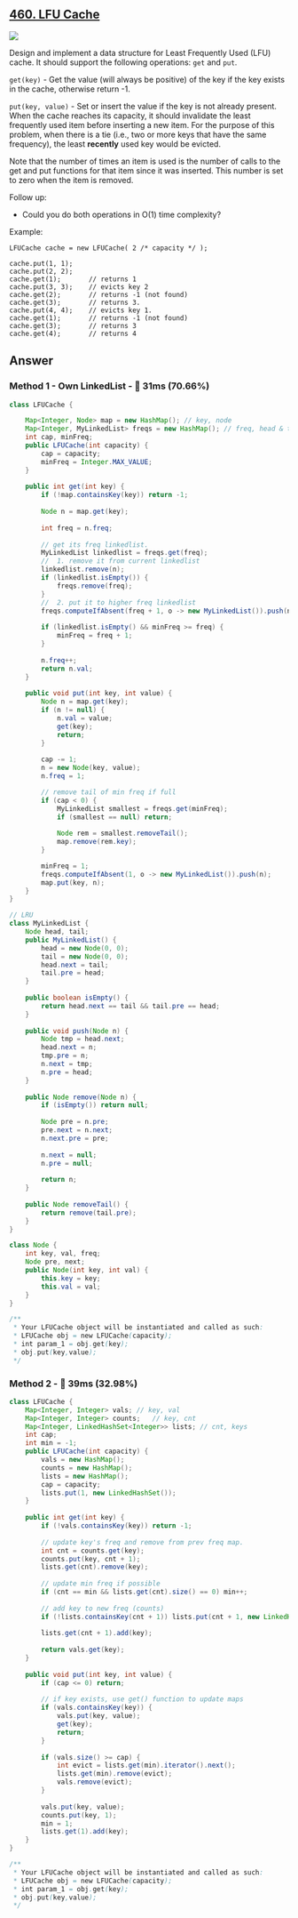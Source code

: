 ## [460. LFU Cache](https://leetcode.com/problems/lfu-cache/)

![](https://github.com/weltond/DataStructure/blob/master/hard.PNG)

Design and implement a data structure for Least Frequently Used (LFU) cache. It should support the following operations: `get` and `put`.

`get(key)` - Get the value (will always be positive) of the key if the key exists in the cache, otherwise return -1.

`put(key, value)` - Set or insert the value if the key is not already present. When the cache reaches its capacity, it should invalidate the least frequently used item before inserting a new item. For the purpose of this problem, when there is a tie (i.e., two or more keys that have the same frequency), the least **recently** used key would be evicted.

Note that the number of times an item is used is the number of calls to the get and put functions for that item since it was inserted. This number is set to zero when the item is removed.

 

Follow up:
- Could you do both operations in O(1) time complexity?

 

Example:

```
LFUCache cache = new LFUCache( 2 /* capacity */ );

cache.put(1, 1);
cache.put(2, 2);
cache.get(1);       // returns 1
cache.put(3, 3);    // evicts key 2
cache.get(2);       // returns -1 (not found)
cache.get(3);       // returns 3.
cache.put(4, 4);    // evicts key 1.
cache.get(1);       // returns -1 (not found)
cache.get(3);       // returns 3
cache.get(4);       // returns 4
```

## Answer
### Method 1 - Own LinkedList - :rabbit: 31ms (70.66%)

```java
class LFUCache {

    Map<Integer, Node> map = new HashMap(); // key, node
    Map<Integer, MyLinkedList> freqs = new HashMap(); // freq, head & tail
    int cap, minFreq;
    public LFUCache(int capacity) {
        cap = capacity;
        minFreq = Integer.MAX_VALUE;
    }
    
    public int get(int key) {
        if (!map.containsKey(key)) return -1;
        
        Node n = map.get(key);
        
        int freq = n.freq;
        
        // get its freq linkedlist.
        MyLinkedList linkedlist = freqs.get(freq);
        //  1. remove it from current linkedlist
        linkedlist.remove(n);
        if (linkedlist.isEmpty()) {
            freqs.remove(freq);
        }
        //  2. put it to higher freq linkedlist
        freqs.computeIfAbsent(freq + 1, o -> new MyLinkedList()).push(n);
        
        if (linkedlist.isEmpty() && minFreq >= freq) {
            minFreq = freq + 1;
        }
        
        n.freq++;
        return n.val;
    }
    
    public void put(int key, int value) {
        Node n = map.get(key);
        if (n != null) {
            n.val = value;
            get(key);
            return;
        }
        
        cap -= 1;
        n = new Node(key, value);
        n.freq = 1;

        // remove tail of min freq if full
        if (cap < 0) {
            MyLinkedList smallest = freqs.get(minFreq);
            if (smallest == null) return;
            
            Node rem = smallest.removeTail();
            map.remove(rem.key);
        }

        minFreq = 1;
        freqs.computeIfAbsent(1, o -> new MyLinkedList()).push(n);
        map.put(key, n);
    }
}

// LRU
class MyLinkedList {
    Node head, tail;
    public MyLinkedList() {
        head = new Node(0, 0);
        tail = new Node(0, 0);
        head.next = tail;
        tail.pre = head;
    }
    
    public boolean isEmpty() {
        return head.next == tail && tail.pre == head;
    }
    
    public void push(Node n) {
        Node tmp = head.next;
        head.next = n;
        tmp.pre = n;
        n.next = tmp;
        n.pre = head;
    }
    
    public Node remove(Node n) {
        if (isEmpty()) return null;
        
        Node pre = n.pre;
        pre.next = n.next;
        n.next.pre = pre;
        
        n.next = null;
        n.pre = null;
        
        return n;
    }
    
    public Node removeTail() {
        return remove(tail.pre);
    }
}

class Node {
    int key, val, freq;
    Node pre, next;
    public Node(int key, int val) {
        this.key = key;
        this.val = val;
    }
}

/**
 * Your LFUCache object will be instantiated and called as such:
 * LFUCache obj = new LFUCache(capacity);
 * int param_1 = obj.get(key);
 * obj.put(key,value);
 */
```

### Method 2 - :turtle: 39ms (32.98%)

```java
class LFUCache {
    Map<Integer, Integer> vals; // key, val
    Map<Integer, Integer> counts;   // key, cnt
    Map<Integer, LinkedHashSet<Integer>> lists; // cnt, keys
    int cap;
    int min = -1;
    public LFUCache(int capacity) {
        vals = new HashMap();
        counts = new HashMap();
        lists = new HashMap();
        cap = capacity;
        lists.put(1, new LinkedHashSet());
    }
    
    public int get(int key) {
        if (!vals.containsKey(key)) return -1;
        
        // update key's freq and remove from prev freq map.
        int cnt = counts.get(key);
        counts.put(key, cnt + 1);
        lists.get(cnt).remove(key);
        
        // update min freq if possible
        if (cnt == min && lists.get(cnt).size() == 0) min++;
        
        // add key to new freq (counts)
        if (!lists.containsKey(cnt + 1)) lists.put(cnt + 1, new LinkedHashSet<>());
        
        lists.get(cnt + 1).add(key);
        
        return vals.get(key);
    }
    
    public void put(int key, int value) {
        if (cap <= 0) return;
        
        // if key exists, use get() function to update maps
        if (vals.containsKey(key)) {
            vals.put(key, value);
            get(key);
            return;
        }
        
        if (vals.size() >= cap) {
            int evict = lists.get(min).iterator().next();
            lists.get(min).remove(evict);
            vals.remove(evict);
        }
        
        vals.put(key, value);
        counts.put(key, 1);
        min = 1;
        lists.get(1).add(key);
    }
}

/**
 * Your LFUCache object will be instantiated and called as such:
 * LFUCache obj = new LFUCache(capacity);
 * int param_1 = obj.get(key);
 * obj.put(key,value);
 */
```
